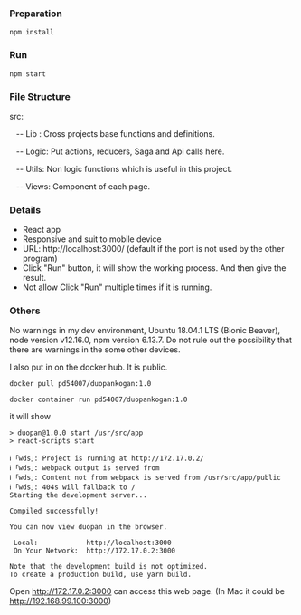 ### Preparation

```npm install```

### Run

```npm start```

### File Structure

src: 
 
 &nbsp;&nbsp; -- Lib : Cross projects base functions and definitions.
 
 &nbsp;&nbsp; -- Logic: Put actions, reducers, Saga and Api calls here.

 &nbsp;&nbsp; -- Utils: Non logic functions which is useful in this project.
 
 &nbsp;&nbsp; -- Views: Component of each page.
 
 ### Details
 * React app
 * Responsive and suit to mobile device
 * URL: http://localhost:3000/  (default if the port is not used by the other program)
 * Click "Run" button, it will show the working process. And then give the result.
 * Not allow Click "Run" multiple times if it is running.
 
 ### Others
 No warnings in my dev environment, Ubuntu 18.04.1 LTS (Bionic Beaver), node version v12.16.0, npm version 6.13.7.
 Do not rule out the possibility that there are warnings in the some other devices.
 
 I also put in on the docker hub. It is public.
 
 ```docker pull pd54007/duopankogan:1.0```
  
 ```docker container run pd54007/duopankogan:1.0```
 
 it will show
 
 ```
> duopan@1.0.0 start /usr/src/app
> react-scripts start

ℹ ｢wds｣: Project is running at http://172.17.0.2/
ℹ ｢wds｣: webpack output is served from 
ℹ ｢wds｣: Content not from webpack is served from /usr/src/app/public
ℹ ｢wds｣: 404s will fallback to /
Starting the development server...

Compiled successfully!

You can now view duopan in the browser.

  Local:            http://localhost:3000
  On Your Network:  http://172.17.0.2:3000

Note that the development build is not optimized.
To create a production build, use yarn build.

```

Open http://172.17.0.2:3000 can access this web page. (In Mac it could be http://192.168.99.100:3000)

